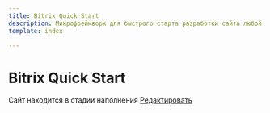 ```yaml
---
title: Bitrix Quick Start  
description: Микрофреймворк для быстрого старта разработки сайта любой сложности на CMS Bitrix
template: index  

---
```


# Bitrix Quick Start

<div class="tip">
   Сайт находится в стадии наполнения <a href="https://github.com/pafnuty/bqs-site/blob/dev/storage/pages/index.md" class="btn btn-small" target="_blank">Редактировать</a>
</div>
